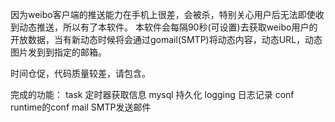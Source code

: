 因为weibo客户端的推送能力在手机上很差，会被杀，特别关心用户后无法即使收到动态推送，所以有了本软件。
本软件会每隔90秒(可设置)去获取weibo用户的开放数据，当有新动态时候将会通过gomail(SMTP)将动态内容，动态URL，动态图片发到到指定的邮箱。

时间仓促，代码质量较差，请包含。

完成的功能：
task        定时器获取信息
mysql       持久化
logging     日志记录
conf        runtime的conf
mail        SMTP发送邮件
